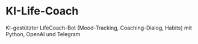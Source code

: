 # KI-Life-Coach
KI-gestützter LifeCoach-Bot (Mood-Tracking, Coaching-Dialog, Habits) mit Python, OpenAI und Telegram
